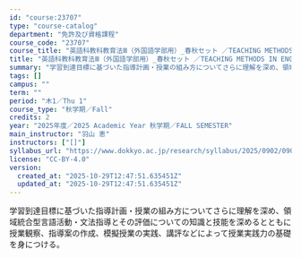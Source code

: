 ```yaml
---
id: "course:23707"
type: "course-catalog"
department: "免許及び資格課程"
course_code: "23707"
course_title: "英語科教科教育法Ⅲ（外国語学部用）_春秋セット ／TEACHING METHODS IN ENGLISH LANGUAGE III"
title: "英語科教科教育法Ⅲ（外国語学部用）_春秋セット ／TEACHING METHODS IN ENGLISH LANGUAGE III"
summary: "学習到達目標に基づいた指導計画・授業の組み方についてさらに理解を深め、領域統合型言語活動・文法指導とその評価についての知識と技能を深めるとともに授業観察、指導案の作成、模擬授業の実践、講評などによって授業実践力の基礎を身につける。"
tags: []
campus: ""
term: ""
period: "木1／Thu 1"
course_type: "秋学期／Fall"
credits: 2
year: "2025年度／2025 Academic Year 秋学期／FALL SEMESTER"
main_instructor: "羽山 恵"
instructors: ["[]"]
syllabus_url: "https://www.dokkyo.ac.jp/research/syllabus/2025/0902/0902_23707_ja_JP.html"
license: "CC-BY-4.0"
version:
  created_at: "2025-10-29T12:47:51.635451Z"
  updated_at: "2025-10-29T12:47:51.635451Z"
---
```

学習到達目標に基づいた指導計画・授業の組み方についてさらに理解を深め、領域統合型言語活動・文法指導とその評価についての知識と技能を深めるとともに授業観察、指導案の作成、模擬授業の実践、講評などによって授業実践力の基礎を身につける。
